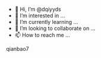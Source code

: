 - 👋 Hi, I’m @dqiyyds
- 👀 I’m interested in ...
- 🌱 I’m currently learning ...
- 💞️ I’m looking to collaborate on ...
- 📫 How to reach me ...

<!---
dqiyyds/dqiyyds is a ✨ special ✨ repository because its `README.md` (this file) appears on your GitHub profile.
You can click the Preview link to take a look at your changes.
--->
qianbao7
